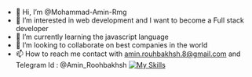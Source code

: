 - 👋 Hi, I’m @Mohammad-Amin-Rmg
- 👀 I’m interested in web development and I want to become a Full stack developer
- 🌱 I’m currently learning the javascript language
- 💞️ I’m looking to collaborate on best companies in the world
- 📫 How to reach me contact with amin.rouhbakhsh.8@gmail.com and Telegram Id : @Amin_Roohbakhsh
[![My Skills](https://skillicons.dev/icons?i=js,html,css,wasm)](https://skillicons.dev)
<!---
Mohammad-Amin-Rmg/Mohammad-Amin-Rmg is a ✨ special ✨ repository because its `README.md` (this file) appears on your GitHub profile.
You can click the Preview link to take a look at your changes.
--->
